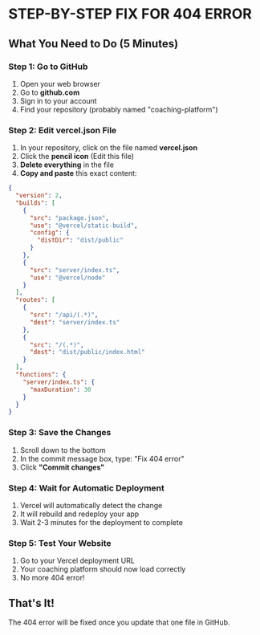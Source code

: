 # STEP-BY-STEP FIX FOR 404 ERROR

## What You Need to Do (5 Minutes)

### Step 1: Go to GitHub
1. Open your web browser
2. Go to **github.com**
3. Sign in to your account
4. Find your repository (probably named "coaching-platform")

### Step 2: Edit vercel.json File
1. In your repository, click on the file named **vercel.json**
2. Click the **pencil icon** (Edit this file)
3. **Delete everything** in the file
4. **Copy and paste** this exact content:

```json
{
  "version": 2,
  "builds": [
    {
      "src": "package.json", 
      "use": "@vercel/static-build",
      "config": {
        "distDir": "dist/public"
      }
    },
    {
      "src": "server/index.ts",
      "use": "@vercel/node"
    }
  ],
  "routes": [
    {
      "src": "/api/(.*)",
      "dest": "server/index.ts"
    },
    {
      "src": "/(.*)",
      "dest": "dist/public/index.html"
    }
  ],
  "functions": {
    "server/index.ts": {
      "maxDuration": 30
    }
  }
}
```

### Step 3: Save the Changes
1. Scroll down to the bottom
2. In the commit message box, type: "Fix 404 error"
3. Click **"Commit changes"**

### Step 4: Wait for Automatic Deployment
1. Vercel will automatically detect the change
2. It will rebuild and redeploy your app
3. Wait 2-3 minutes for the deployment to complete

### Step 5: Test Your Website
1. Go to your Vercel deployment URL
2. Your coaching platform should now load correctly
3. No more 404 error!

## That's It!
The 404 error will be fixed once you update that one file in GitHub.